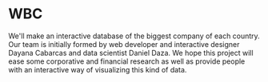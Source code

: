 # WBC
We'll make an interactive database of the biggest company of each country. 
Our team is initially formed by web developer and interactive designer Dayana Cabarcas and data scientist Daniel Daza.
We hope this project will ease some corporative and financial research as well as provide people with an interactive way of visualizing this kind of data.
